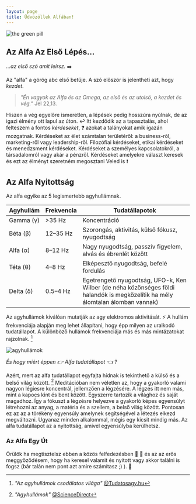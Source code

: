 ```yaml
---
layout: page
title: Üdvözöllek Alfában!
---
```


![the green pill](https://alfablog.github.io/assets/img/the-green-pill.png)

## Az Alfa Az Első Lépés...

*...az első szó amit leírsz.* ✒️ 

Az "alfa" a görög abc első betűje. A szó először is jelentheti azt, hogy *kezdet*. 

> *"Én vagyok az Alfa és az Omega, az első és az utolsó, a kezdet és vég.”* Jel 22,13. 

Hiszen a vég egyelőre ismeretlen, a lépések pedig hosszúra nyúlnak, de az igazi élmény ott lapul az úton. ↩️ Itt kezdődik az a tapasztalás, ahol felteszem a fontos *kérdeseket*, ❓ azokat a talányokat amik igazán mozgatnak. Kérdéseket az élet számtalan területéről: a business-ről, marketing-ről vagy leadership-ről. Filozófiai kérdéseket, etikai kérdéseket és menedzsment kérdéseket. Kérdéseket a személyes kapcsolatokról, a társadalomról vagy akár a pénzről. Kérdéseket amelyekre választ keresek és ezt az élményt szeretném megosztani Veled is ❗

## Az Alfa Nyitottság

Az alfa egyike az 5 legismertebb agyhullámnak. 

Agyhullám        | Frekvencia             | Tudatállapotok          
--------------------- | --------------------- | --------------------- 
Gamma (γ)             | >35 Hz                | Koncentráció     
Béta (β)              | 12–35 Hz              | Szorongás, aktivitás, külső fókusz, nyugodtság 
Alfa (α)           | 8–12 Hz               | Nagy nyugodtság, passzív figyelem, alvás és ébrenlét között
Téta (θ)             | 4–8 Hz                | Elképesztő nyugodtság, befelé fordulás
Delta (δ)             | 0.5–4 Hz              | Egetrengető nyugodtság, UFO-k, Ken Wilber (de néha közönséges földi halandók is megközelítik ha mély álomtalan álomban vannak)

Az agyhullámok kiválóan mutatják az agy elektromos aktivitását. ⚡ A hullám frekvenciája alapján meg lehet állapítani, hogy épp milyen az uralkodó tudatállapot. A különböző hullámok frekvenciája más és más mintázatokat rajzolnak. [^1]

![agyhullámok](https://alfablog.github.io/assets/img/agyhullámok.jpg)

*És hogy miért éppen 👉 Alfa tudatállapot 👈 ?*

Azért, mert az alfa tudatállapot egyfajta hídnak is tekinthető a külső és a belső világ között. [^2] Meditációban nem véletlen az, hogy a gyakorló valami nagyon légiesre koncentrál, jellemzően a légzésére. A légzés itt nem más, mint a kapocs kint és bent között. Egyszerre tartozik a világhoz és saját magadhoz. Így a fókuszt a légzésre helyezve a gyakorló képes egyensúlyt létrehozni az anyag, a matéria és a szellem, a belső világ között. Pontosan ez az az a törékeny egyensúly amelynek segítségével a létezés elkezd megváltozni. Ugyanaz minden alkalommal, mégis egy kicsit mindig más. Az alfa tudatállapot az a nyitottság, amivel egyensúlyba kerülhetsz.


### Az Alfa Egy Út 
Örülök ha megtisztelsz ebben a közös felfedezésben 🌌 :eyes: és az az erős meggyőződésem, hogy ha keresel valamit és nyitott vagy akkor találni is fogsz (bár talán nem pont azt amire számítasz ;) ). 🍋

[^1]: *"Az agyhullámok csodálatos világa"* [@Tudatosagy.hu](https://www.tudatosagy.hu/az-agyhullamok-csodas-vilaga/)
[^2]: *"Agyhullámok"* [@ScienceDirect](https://www.sciencedirect.com/topics/agricultural-and-biological-sciences/brain-waves)
